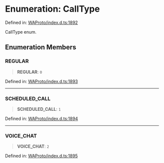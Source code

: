 # Enumeration: CallType

Defined in: [WAProto/index.d.ts:1892](https://github.com/Riders004/Tv/blob/3d6aaf6f3efb499dc9d0ca82bb24083bb45a8478/WAProto/index.d.ts#L1892)

CallType enum.

## Enumeration Members

### REGULAR

> **REGULAR**: `0`

Defined in: [WAProto/index.d.ts:1893](https://github.com/Riders004/Tv/blob/3d6aaf6f3efb499dc9d0ca82bb24083bb45a8478/WAProto/index.d.ts#L1893)

***

### SCHEDULED\_CALL

> **SCHEDULED\_CALL**: `1`

Defined in: [WAProto/index.d.ts:1894](https://github.com/Riders004/Tv/blob/3d6aaf6f3efb499dc9d0ca82bb24083bb45a8478/WAProto/index.d.ts#L1894)

***

### VOICE\_CHAT

> **VOICE\_CHAT**: `2`

Defined in: [WAProto/index.d.ts:1895](https://github.com/Riders004/Tv/blob/3d6aaf6f3efb499dc9d0ca82bb24083bb45a8478/WAProto/index.d.ts#L1895)

